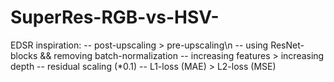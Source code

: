 # SuperRes-RGB-vs-HSV-

EDSR inspiration:
-- post-upscaling > pre-upscaling\n
-- using ResNet-blocks && removing batch-normalization
-- increasing features > increasing depth
-- residual scaling (*0.1)
-- L1-loss (MAE) > L2-loss (MSE)
